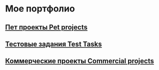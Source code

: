 # Мое портфолио
## [Пет проекты Pet projects](https://github.com/romaRacoon/PetProjects)
## [Тестовые задания Test Tasks](https://github.com/romaRacoon/TestTasks)
## [Коммерческие проекты Commercial projects](https://github.com/romaRacoon/CommercialProjects/blob/main/README.md)
